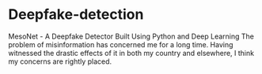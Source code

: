 # Deepfake-detection
 MesoNet - A Deepfake Detector Built Using Python and Deep Learning  The problem of misinformation has concerned me for a long time. Having witnessed the drastic effects of it in both my country and elsewhere, I think my concerns are rightly placed.
